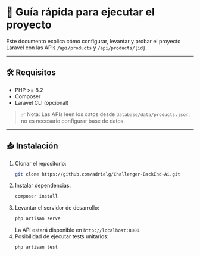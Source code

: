 # 🚀 Guía rápida para ejecutar el proyecto

Este documento explica cómo configurar, levantar y probar el proyecto Laravel con las APIs `/api/products` y `/api/products/{id}`.

---

## 🛠 Requisitos

- PHP >= 8.2
- Composer
- Laravel CLI (opcional)

> ✅ Nota: Las APIs leen los datos desde `database/data/products.json`, no es necesario configurar base de datos.

---

## 📥 Instalación

1. Clonar el repositorio:
   ```bash
   git clone https://github.com/adrielg/Challenger-BackEnd-Ai.git
   ```
2. Instalar dependencias:
   ```bash
   composer install
   ```
3. Levantar el servidor de desarrollo:
   ```bash
   php artisan serve
   ```
   La API estará disponible en `http://localhost:8000`.
4. Posibilidad de ejecutar tests unitarios:
   ```bash
   php artisan test
   ```
